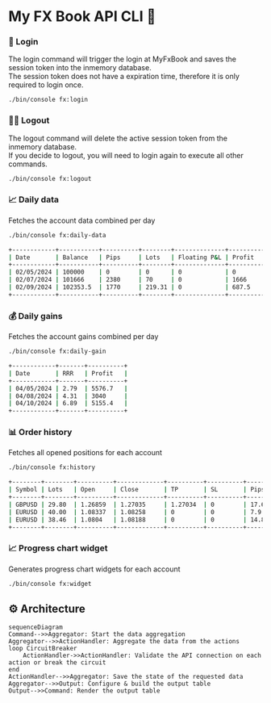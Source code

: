 # My FX Book API CLI 🚀

### 👤 Login

The login command will trigger the login at MyFxBook and saves the session token into the inmemory database. \
The session token does not have a expiration time, therefore it is only required to login once.

```bash
./bin/console fx:login
```

### ⛓️‍💥 Logout

The logout command will delete the active session token from the inmemory database. \
If you decide to logout, you will need to login again to execute all other commands.

```bash
./bin/console fx:logout
```

### 📈 Daily data

Fetches the account data combined per day

```bash
./bin/console fx:daily-data

+------------+-----------+----------+--------+--------------+----------+---------------+---------------+
| Date       | Balance   | Pips     | Lots   | Floating P&L | Profit   | Growth equity | Floating pips |
+------------+-----------+----------+--------+--------------+----------+---------------+---------------+
| 02/05/2024 | 100000    | 0        | 0      | 0            | 0        | 0             | 0             |
| 02/07/2024 | 101666    | 2380     | 70     | 0            | 1666     | 1.67          | 0             |
| 02/09/2024 | 102353.5  | 1770     | 219.31 | 0            | 687.5    | 2.35          | 0             |
+------------+-----------+----------+--------+--------------+----------+---------------+---------------+
```

### 💰 Daily gains

Fetches the account gains combined per day

```bash
./bin/console fx:daily-gain

+------------+-------+----------+
| Date       | RRR   | Profit   |
+------------+-------+----------+
| 04/05/2024 | 2.79  | 5576.7   |
| 04/08/2024 | 4.31  | 3040     |
| 04/10/2024 | 6.89  | 5155.4   |
+------------+-------+----------+
```

### 📊 Order history

Fetches all opened positions for each account

```bash
./bin/console fx:history

+--------+--------+----------+-------------+----------+----------+-------+----------+
| Symbol | Lots   | Open     | Close       | TP       | SL       | Pips  | Profit   |
+--------+--------+----------+-------------+----------+----------+-------+----------+
| GBPUSD | 29.80  | 1.26859  | 1.27035     | 1.27034  | 0        | 17.6  | 5155.4   |
| EURUSD | 40.00  | 1.08337  | 1.08258     | 0        | 0        | 7.9   | 3040     |
| EURUSD | 38.46  | 1.0804   | 1.08188     | 0        | 0        | 14.8  | 5576.7   |
+--------+--------+----------+-------------+----------+----------+-------+----------+
```

### 📈 Progress chart widget

Generates progress chart widgets for each account

```bash
./bin/console fx:widget
```

## ⚙️ Architecture

```mermaid
sequenceDiagram
Command-->>Aggregator: Start the data aggregation
Aggregator-->>ActionHandler: Aggregate the data from the actions
loop CircuitBreaker
    ActionHandler->>ActionHandler: Validate the API connection on each action or break the circuit
end
ActionHandler-->>Aggregator: Save the state of the requested data
Aggregator-->>Output: Configure & build the output table
Output-->>Command: Render the output table
```
